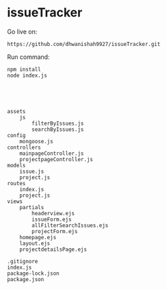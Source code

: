 # issueTracker
Go live on:

    https://github.com/dhwanishah9927/issueTracker.git

Run command:

    npm install
    node index.js
    




    assets
        js
            filterByIssues.js
            searchByIssues.js
    config
        mongoose.js
    controllers
        mainpageController.js
        projectpageController.js
    models
        issue.js
        project.js
    routes
        index.js
        project.js
    views
        partials
            headerview.ejs
            issueForm.ejs
            allFilterSearchIssues.ejs
            projectForm.ejs
        homepage.ejs
        layout.ejs
        projectdetailsPage.ejs

    .gitignore
    index.js
    package-lock.json
    package.json

